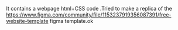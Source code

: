 It contains a webpage html+CSS code .Tried to make a replica of the https://www.figma.com/community/file/1153237919356087391/free-website-template figma template.ok 
